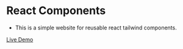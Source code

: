 # React Components

- This is a simple website for reusable react tailwind components.

[Live Demo](https://portfolio-codeid9.netlify.app/)
